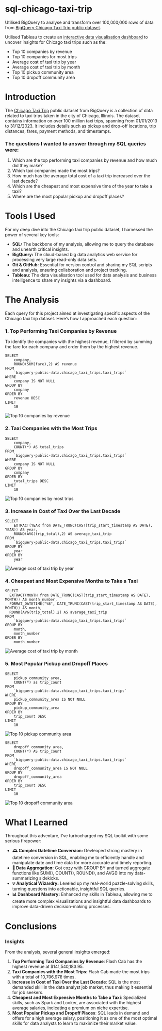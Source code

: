 # sql-chicago-taxi-trip

Utilised BigQuery to analyse and transform over 100,000,000 rows of data from [BigQuery Chicago Taxi Trip public dataset](https://console.cloud.google.com/bigquery?p=bigquery-public-data&d=chicago_taxi_trips&page=dataset).

Utilised Tableau to create an [interactive data visualisation dashboard](https://public.tableau.com/app/profile/jarednjk/viz/ChicagoTaxiTripsDataVisualisationA4portrait/Dashboard2) to uncover insights for Chicago taxi trips such as the:
* Top 10 companies by revenue
* Top 10 companies for most trips
* Average cost of taxi trip by year
* Average cost of taxi trip by month
* Top 10 pickup community area
* Top 10 dropoff community area

# Introduction
The [Chicago Taxi Trip](https://console.cloud.google.com/bigquery?p=bigquery-public-data&d=chicago_taxi_trips&page=dataset) public dataset from BigQuery is a collection of data related to taxi trips taken in the city of Chicago, Illinois. The dataset contains information on over 100 million taxi trips, spanning from 01/01/2013 to 31/12/2023. It includes details such as pickup and drop-off locations, trip distances, fares, payment methods, and timestamps.

### The questions I wanted to answer through my SQL queries were:
1. Which are the top performing taxi companies by revenue and how much did they make?
2. Which taxi companies made the most trips?
3. How much has the average total cost of a taxi trip increased over the last decade?
4. Which are the cheapest and most expensive time of the year to take a taxi?
5. Where are the most popular pickup and dropoff places?

# Tools I Used
For my deep dive into the Chicago taxi trip public dataset, I harnessed the power of several key tools:

- **SQL:** The backbone of my analysis, allowing me to query the database and unearth critical insights.
- **BigQuery:** The cloud-based big data analytics web service for processing very large read-only data sets.
- **Git & GitHub:** Essential for version control and sharing my SQL scripts and analysis, ensuring collaboration and project tracking.
- **Tableau:** The data visualisation tool used for data analysis and business intelligence to share my insights via a dashboard.

# The Analysis
Each query for this project aimed at investigating specific aspects of the Chicago taxi trip dataset. Here’s how I approached each question:

### 1. Top Performing Taxi Companies by Revenue
To identify the companies with the highest revenue, I filtered by summing the fare for each company and order them by the highest revenue.

```
SELECT
    company,
    ROUND(SUM(fare),2) AS revenue
FROM
    `bigquery-public-data.chicago_taxi_trips.taxi_trips` 
WHERE
    company IS NOT NULL
GROUP BY
    company
ORDER BY
    revenue DESC
LIMIT
    10
```

![Top 10 companies by revenue]()

### 2. Taxi Companies with the Most Trips

```
SELECT
    company,
    COUNT(*) AS total_trips
FROM
    `bigquery-public-data.chicago_taxi_trips.taxi_trips` 
WHERE
    company IS NOT NULL
GROUP BY
    company
ORDER BY
    total_trips DESC
LIMIT
    10
```

![Top 10 companies by most trips]()

### 3. Increase in Cost of Taxi Over the Last Decade

```
SELECT
    EXTRACT(YEAR from DATE_TRUNC(CAST(trip_start_timestamp AS DATE), YEAR)) AS year,
    ROUND(AVG(trip_total),2) AS average_taxi_trip
FROM
    `bigquery-public-data.chicago_taxi_trips.taxi_trips` 
GROUP BY
    year
ORDER BY
    year
```

![Average cost of taxi trip by year]()

### 4. Cheapest and Most Expensive Months to Take a Taxi

```
SELECT
  EXTRACT(MONTH from DATE_TRUNC(CAST(trip_start_timestamp AS DATE), MONTH)) AS month_number,
  FORMAT_DATETIME("%B", DATE_TRUNC(CAST(trip_start_timestamp AS DATE), MONTH)) AS month,
  ROUND(AVG(trip_total),2) AS average_taxi_trip
FROM
    `bigquery-public-data.chicago_taxi_trips.taxi_trips` 
GROUP BY
    month,
    month_number
ORDER BY
    month_number
```

![Average cost of taxi trip by month]()

### 5. Most Popular Pickup and Dropoff Places

```
SELECT
    pickup_community_area,
    COUNT(*) as trip_count
FROM
    `bigquery-public-data.chicago_taxi_trips.taxi_trips`
WHERE
    pickup_community_area IS NOT NULL
GROUP BY
    pickup_community_area
ORDER BY
    trip_count DESC
LIMIT
    10
```

![Top 10 pickup community area]()

```
SELECT
    dropoff_community_area,
    COUNT(*) AS trip_count
FROM
    `bigquery-public-data.chicago_taxi_trips.taxi_trips`
WHERE
    dropoff_community_area IS NOT NULL
GROUP BY
    dropoff_community_area
ORDER BY
    trip_count DESC
LIMIT
    10
```

![Top 10 dropoff community area]()

# What I Learned

Throughout this adventure, I've turbocharged my SQL toolkit with some serious firepower:

- **🕰️ Complex Datetime Conversion:** Devleoped strong mastery in datetime conversion in SQL, enabling me to efficiently handle and manipulate date and time data for more accurate and timely reporting.
- **🔢 Data Aggregation:** Got cozy with GROUP BY and turned aggregate functions like SUM(), COUNT(), ROUND(), and AVG() into my data-summarizing sidekicks.
- **💡 Analytical Wizardry:** Leveled up my real-world puzzle-solving skills, turning questions into actionable, insightful SQL queries.
- **📊 Dashboard Mastery:** Enhanced my skills in Tableau, allowing me to create more complex visualizations and insightful data dashboards to improve data-driven decision-making processes.

# Conclusions

### Insights
From the analysis, several general insights emerged:

1. **Top Performing Taxi Companies by Revenue**: Flash Cab has the highest revenue at $141,540,183.95.
2. **Taxi Companies with the Most Trips**: Flash Cab made the most trips with a total of 10,706,978 times.
3. **Increase in Cost of Taxi Over the Last Decade**: SQL is the most demanded skill in the data analyst job market, thus making it essential for job seekers.
4. **Cheapest and Most Expensive Months to Take a Taxi**: Specialized skills, such as Spark and Looker, are associated with the highest average salaries, indicating a premium on niche expertise.
5. **Most Popular Pickup and Dropoff Places**: SQL leads in demand and offers for a high average salary, positioning it as one of the most optimal skills for data analysts to learn to maximize their market value.

